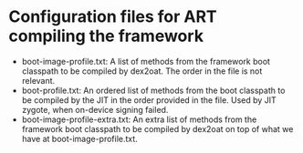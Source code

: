 # Configuration files for ART compiling the framework

*   boot-image-profile.txt: A list of methods from the framework boot classpath
    to be compiled by dex2oat. The order in the file is not relevant.
*   boot-profile.txt: An ordered list of methods from the boot classpath to be
    compiled by the JIT in the order provided in the file. Used by JIT zygote,
    when on-device signing failed.
*   boot-image-profile-extra.txt: An extra list of methods from the framework
    boot classpath to be compiled by dex2oat on top of what we have at
    boot-image-profile.txt.
